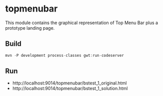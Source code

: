 # topmenubar
This module contains the graphical representation of Top Menu Bar plus a prototype landing page.

## Build
```java
mvn -P development process-classes gwt:run-codeserver
```

## Run
- http://localhost:9014/topmenubar/bstest_1_original.html
- http://localhost:9014/topmenubar/bstest_1_solution.html      